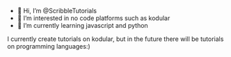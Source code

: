 - 👋 Hi, I’m @ScribbleTutorials
- 👀 I’m interested in no code platforms such as kodular
- 🌱 I’m currently learning javascript and python

I currently create tutorials on kodular, but in the future there will be tutorials on programming languages:)
